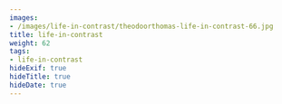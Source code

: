 ```yaml
---
images:
- /images/life-in-contrast/theodoorthomas-life-in-contrast-66.jpg
title: life-in-contrast
weight: 62
tags:
- life-in-contrast
hideExif: true
hideTitle: true
hideDate: true
---
```

